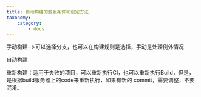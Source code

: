 ```yaml
---
title: 自动构建的触发条件和设定方法
taxonomy:
    category:
        - docs
---
```


手动构建- >可以选择分支，也可以在构建规则是选择，手动是处理例外情况

自动构建

重新构建：适用于失败的项目，可以重新执行CI，也可以重新执行Build，但是，是根据build服务器上的code来重新执行，如果有新的 commit，需要调整，不要混淆。
